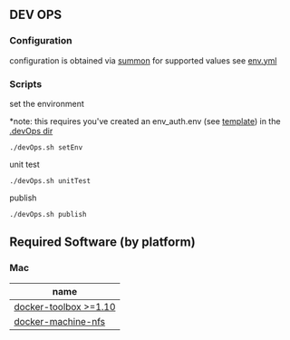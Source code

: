 ## DEV OPS

### Configuration
configuration is obtained via [summon](http://conjurinc.github.io/summon/)
for supported values see [env.yml](.devOps/env.yml)

### Scripts

set the environment

*note: this requires you've created an env_auth.env (see [template](.devOps/env_auth.env.template)) in the [.devOps dir](.devOps/)
```shell
./devOps.sh setEnv
```

unit test 
```shell
./devOps.sh unitTest
```

publish
```shell
./devOps.sh publish
```

## Required Software (by platform)

### Mac
|name|
|---|
|[docker-toolbox >=1.10](https://www.docker.com/products/docker-toolbox)|
|[docker-machine-nfs](https://github.com/adlogix/docker-machine-nfs)|